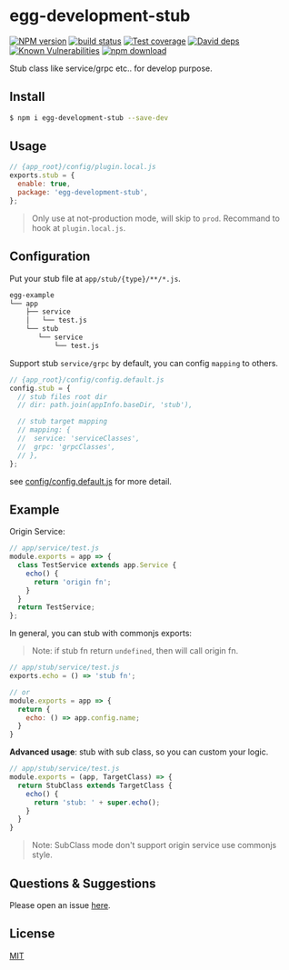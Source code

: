 # egg-development-stub

[![NPM version][npm-image]][npm-url]
[![build status][travis-image]][travis-url]
[![Test coverage][codecov-image]][codecov-url]
[![David deps][david-image]][david-url]
[![Known Vulnerabilities][snyk-image]][snyk-url]
[![npm download][download-image]][download-url]

[npm-image]: https://img.shields.io/npm/v/egg-development-stub.svg?style=flat-square
[npm-url]: https://npmjs.org/package/egg-development-stub
[travis-image]: https://img.shields.io/travis/eggjs/egg-development-stub.svg?style=flat-square
[travis-url]: https://travis-ci.org/eggjs/egg-development-stub
[codecov-image]: https://img.shields.io/codecov/c/github/eggjs/egg-development-stub.svg?style=flat-square
[codecov-url]: https://codecov.io/github/eggjs/egg-development-stub?branch=master
[david-image]: https://img.shields.io/david/eggjs/egg-development-stub.svg?style=flat-square
[david-url]: https://david-dm.org/eggjs/egg-development-stub
[snyk-image]: https://snyk.io/test/npm/egg-development-stub/badge.svg?style=flat-square
[snyk-url]: https://snyk.io/test/npm/egg-development-stub
[download-image]: https://img.shields.io/npm/dm/egg-development-stub.svg?style=flat-square
[download-url]: https://npmjs.org/package/egg-development-stub

Stub class like service/grpc etc.. for develop purpose.

## Install

```bash
$ npm i egg-development-stub --save-dev
```

## Usage

```js
// {app_root}/config/plugin.local.js
exports.stub = {
  enable: true,
  package: 'egg-development-stub',
};
```

> Only use at not-production mode, will skip to `prod`.
> Recommand to hook at `plugin.local.js`.

## Configuration

Put your stub file at `app/stub/{type}/**/*.js`.

```bash
egg-example
└── app
    ├── service
    │   └── test.js
    └── stub
       └── service
           └── test.js
```

Support stub `service/grpc` by default, you can config `mapping` to others.

```js
// {app_root}/config/config.default.js
config.stub = {
  // stub files root dir
  // dir: path.join(appInfo.baseDir, 'stub'),

  // stub target mapping
  // mapping: {
  //  service: 'serviceClasses',
  //  grpc: 'grpcClasses',
  // },
};
```

see [config/config.default.js](config/config.default.js) for more detail.

## Example

Origin Service:

```js
// app/service/test.js
module.exports = app => {
  class TestService extends app.Service {
    echo() {
      return 'origin fn';
    }
  }
  return TestService;
};
```

In general, you can stub with commonjs exports:

> Note: if stub fn return `undefined`, then will call origin fn.

```js
// app/stub/service/test.js
exports.echo = () => 'stub fn';

// or
module.exports = app => {
  return {
    echo: () => app.config.name;
  }
}
```

**Advanced usage**: stub with sub class, so you can custom your logic.

```js
// app/stub/service/test.js
module.exports = (app, TargetClass) => {
  return StubClass extends TargetClass {
    echo() {
      return 'stub: ' + super.echo();
    }
  }
}
```

> Note: SubClass mode don't support origin service use commonjs style.


## Questions & Suggestions

Please open an issue [here](https://github.com/eggjs/egg/issues).

## License

[MIT](LICENSE)
